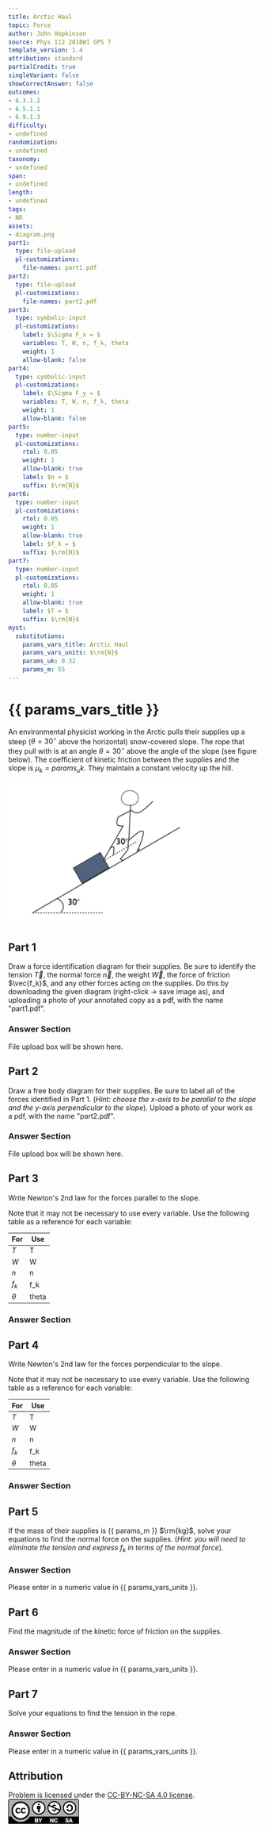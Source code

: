 ```yaml
---
title: Arctic Haul
topic: Force
author: John Hopkinson
source: Phys 112 2018W1 GPS 7
template_version: 1.4
attribution: standard
partialCredit: true
singleVariant: false
showCorrectAnswer: false
outcomes:
- 6.3.1.2
- 6.5.1.1
- 6.9.1.3
difficulty:
- undefined
randomization:
- undefined
taxonomy:
- undefined
span:
- undefined
length:
- undefined
tags:
- NR
assets:
- diagram.png
part1:
  type: file-upload
  pl-customizations:
    file-names: part1.pdf
part2:
  type: file-upload
  pl-customizations:
    file-names: part2.pdf
part3:
  type: symbolic-input
  pl-customizations:
    label: $\Sigma F_x = $
    variables: T, W, n, f_k, theta
    weight: 1
    allow-blank: false
part4:
  type: symbolic-input
  pl-customizations:
    label: $\Sigma F_y = $
    variables: T, W, n, f_k, theta
    weight: 1
    allow-blank: false
part5:
  type: number-input
  pl-customizations:
    rtol: 0.05
    weight: 1
    allow-blank: true
    label: $n = $
    suffix: $\rm{N}$
part6:
  type: number-input
  pl-customizations:
    rtol: 0.05
    weight: 1
    allow-blank: true
    label: $f_k = $
    suffix: $\rm{N}$
part7:
  type: number-input
  pl-customizations:
    rtol: 0.05
    weight: 1
    allow-blank: true
    label: $T = $
    suffix: $\rm{N}$
myst:
  substitutions:
    params_vars_title: Arctic Haul
    params_vars_units: $\rm{N}$
    params_uk: 0.32
    params_m: 55
---
```

# {{ params_vars_title }}
An environmental physicist working in the Arctic pulls their supplies up a steep ($\theta = 30^\circ$ above the horizontal) snow-covered slope. The rope that they pull with is at an angle $\theta = 30^\circ$ above the angle of the slope (see figure below). The coefficient of kinetic friction between the supplies and the slope is $\mu_k = {{ params_uk }}$. They maintain a constant velocity up the hill.

<img src="diagram.png" alt="Someone pulling a block, to the right, up a 30 degree slope with a rope that is 30 degrees above the angle of the slope." width=400>

## Part 1

Draw a force identification diagram for their supplies. Be sure to identify the tension $\vec{T}$, the normal force $\vec{n}$, the weight $\vec{W}$, the force of friction $\vec{f_k}$, and any other forces acting on the supplies. Do this by downloading the given diagram (right-click $\to$ save image as), and uploading a photo of your annotated copy as a pdf, with the name "part1.pdf".

### Answer Section

File upload box will be shown here.

## Part 2

Draw a free body diagram for their supplies. Be sure to label all of the forces identified in Part 1. (*Hint: choose the x-axis to be parallel to the slope and the y-axis perpendicular to the slope*). Upload a photo of your work as a pdf, with the name "part2.pdf".

### Answer Section

File upload box will be shown here.

## Part 3

Write Newton's 2nd law for the forces parallel to the slope.

Note that it may not be necessary to use every variable. Use the following table as a reference for each variable:

| For      | Use   |
|----------|-------|
| $T$      | T     |
| $W$      | W     |
| $n$      | n     |
| $f_k$    | f_k   |
| $\theta$ | theta |

### Answer Section

## Part 4

Write Newton's 2nd law for the forces perpendicular to the slope.

Note that it may not be necessary to use every variable. Use the following table as a reference for each variable:

| For      | Use   |
|----------|-------|
| $T$      | T     |
| $W$      | W     |
| $n$      | n     |
| $f_k$    | f_k   |
| $\theta$ | theta |

### Answer Section

## Part 5

If the mass of their supplies is {{ params_m }} $\rm{kg}$, solve your equations to find the normal force on the supplies. (*Hint: you will need to eliminate the tension and express $f_k$ in terms of the normal force*).

### Answer Section

Please enter in a numeric value in {{ params_vars_units }}.

## Part 6

Find the magnitude of the kinetic force of friction on the supplies.

### Answer Section

Please enter in a numeric value in {{ params_vars_units }}.

## Part 7

Solve your equations to find the tension in the rope.

### Answer Section

Please enter in a numeric value in {{ params_vars_units }}.

## Attribution

Problem is licensed under the [CC-BY-NC-SA 4.0 license](https://creativecommons.org/licenses/by-nc-sa/4.0/).<br> ![The Creative Commons 4.0 license requiring attribution-BY, non-commercial-NC, and share-alike-SA license.](https://raw.githubusercontent.com/firasm/bits/master/by-nc-sa.png)